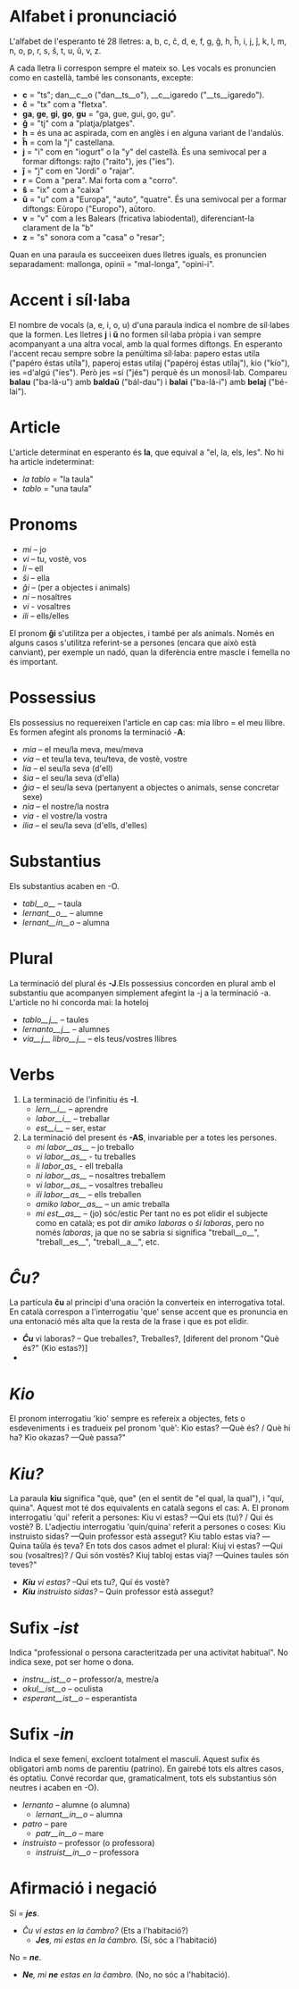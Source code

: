 # Alfabet i pronunciació

L'alfabet de l'esperanto té 28 lletres: a, b, c, ĉ, d, e, f, g, ĝ, h, ĥ, i, j, ĵ, k, l, m, n, o, p, r, s, ŝ, t, u, ŭ, v, z.

A cada lletra li correspon sempre el mateix so. Les vocals es pronuncien como en castellà, també les consonants, excepte:

- __c__ = "ts"; dan__c__o ("dan__ts__o"), __c__igaredo ("__ts__igaredo").
- __ĉ__ = "tx" com a "fletxa".
- __ga__, __ge__, __gi__, __go__, __gu__ = "ga, gue, gui, go, gu".
- __ĝ__ = "tj" com a "platja/platges".
- __h__ = és una ac aspirada, com en anglès i en alguna variant de l'andalús.
- __ĥ__ = com la "j" castellana.
- __j__ = "i" com en "iogurt" o la "y" del castellà.
És una semivocal per a formar diftongs: rajto ("raito"), jes ("ies").
- __ĵ__ = "j" com en "Jordi" o "rajar".
- __r__ = Com a "pera". Mai forta com a "corro".
- __ŝ__ = "ix" com a "caixa"
- __ŭ__ = "u" com a "Europa", "auto", "quatre".
És una semivocal per a formar diftongs: Eŭropo ("Europo"), aŭtoro.
- __v__ = "v" com a les Balears (fricativa labiodental), diferenciant-la clarament de la "b"
- __z__ = "s" sonora com a "casa" o "resar"; 

Quan en una paraula es succeeixen dues lletres iguals, es pronuncien separadament: mallonga, opinii = "mal-longa", "opini-i".

# Accent i síl·laba

El nombre de vocals (a, e, i, o, u) d'una paraula indica el nombre de síl·labes que la formen.
Les lletres __j__ i __ŭ__ no formen síl·laba pròpia i van sempre acompanyant a una altra vocal, amb la qual formes diftongs.
En esperanto l'accent recau sempre sobre la penúltima síl·laba: papero estas utila ("papéro éstas utíla"), paperoj estas utilaj ("papéroj éstas utílaj"), kio ("kío"), ies =d'algú ("íes"). Però jes =sí ("jés") perquè és un monosíl·lab.
Compareu __balau__ ("ba-lá-u") amb __baldaŭ__ ("bál-dau") i __balai__ ("ba-lá-i") amb __belaj__ ("bé-lai").

# Article

L'article determinat en esperanto és __la__, que equival a "el, la, els, les". No hi ha article indeterminat:

- *la tablo* = "la taula"
- *tablo* = "una taula"

# Pronoms

- *mi* – jo
- *vi* – tu, vostè, vos
- *li* – ell
- *ŝi* – ella
- *ĝi* – (per a objectes i animals)
- *ni* – nosaltres
- *vi* - vosaltres
- *ili* – ells/elles

El pronom __ĝi__ s'utilitza per a objectes, i també per als animals. Només en alguns casos s'utilitza referint-se a persones (encara que  això està canviant), per exemple un nadó, quan la diferència entre mascle i femella no és important.

# Possessius

Els possessius no requereixen l'article en cap cas: mia libro = el meu llibre. Es formen afegint als pronoms la terminació -__A__:

- *mia* – el meu/la meva, meu/meva
- *via* – et teu/la teva, teu/teva, de vostè, vostre
- *lia* – el seu/la seva (d'ell)
- *ŝia* – el seu/la seva (d'ella)
- *ĝia* – el seu/la seva (pertanyent a objectes o animals, sense concretar sexe)
- *nia* – el nostre/la nostra
- *via* - el vostre/la vostra
- *ilia* – el seu/la seva (d'ells, d'elles)

# Substantius

Els substantius acaben en -O.

- *tabl__o__* – taula
- *lernant__o__* – alumne
- *lernant__in__o* – alumna

# Plural

La terminació del plural és __-J__.Els possessius concorden en plural amb el substantiu que acompanyen simplement afegint la -j a la terminació -a. L'article no hi concorda mai: la hoteloj

- *tablo__j__* – taules
- *lernanto__j__* – alumnes
- *via__j__ libro__j__* – els teus/vostres llibres

# Verbs

1. La terminació de l'infinitiu és __-I__.
   - *lern__i__* – aprendre
   - *labor__i__* – treballar
   - *est__i__* – ser, estar
2. La terminació del present és __-AS__, invariable per a totes les persones.
   - *mi labor__as__* – jo treballo
   - *vi labor__as__* - tu treballes
   - *li labor_as_* - ell treballa
   - *ni labor__as__* – nosaltres treballem
   - *vi labor__as__* – vosaltres treballeu
   - *ili labor__as__* – ells treballen
   - *amiko labor__as__* – un amic treballa
   - *mi est__as__* – (jo) sóc/estic
   Per tant no es pot elidir el subjecte como en català; es pot dir *amiko laboras* o *ŝi laboras*, pero no només *laboras*, ja que no se sabria si significa "treball__o__", "treball__es__", "treball__a__", etc.

# *Ĉu?*

La partícula __ĉu__ al principi d'una oración la converteix en interrogativa total. En català correspon a l'interrogatiu 'que' sense accent que es pronuncia en una entonació més alta que la resta de la frase i que es pot elidir. 

   - *__Ĉu__* vi laboras?  – Que treballes?, Treballes?, [diferent del pronom "Què és?" (Kio estas?)]
- 
# *Kio*

El pronom interrogatiu 'kio' sempre es refereix a objectes, fets o esdeveniments i es tradueix pel pronom 'què':
Kio estas? —Què és? / Què hi ha?
Kio okazas? —Què passa?"

# *Kiu?*

La paraula __kiu__ significa "què, que" (en el sentit de "el qual, la qual"), i "quí, quina". Aquest mot té dos equivalents en català segons el cas:
A. El pronom interrogatiu 'qui' referit a persones:
Kiu vi estas? —Qui ets (tu)? / Qui és vostè?
B. L'adjectiu interrogatiu 'quin/quina' referit a persones o coses:
Kiu instruisto sidas? —Quin professor està assegut?
Kiu tablo estas via? —Quina taŭla és teva?
En tots dos casos admet el plural:
Kiuj vi estas? —Qui sou (vosaltres)? / Qui són vostès?
Kiuj tabloj estas viaj? —Quines taules són teves?"

- *__Kiu__ vi estas?* –Quí ets tu?, Quí és vostè?
- *__Kiu__ instruisto sidas?* – Quin professor està assegut?

# Sufix *-ist*

Indica "professional o persona caracteritzada per una activitat habitual". No indica sexe, pot ser home o dona.

- *instru__ist__o* – professor/a, mestre/a
- *okul__ist__o* – oculista
- *esperant__ist__o* – esperantista

# Sufix *-in*

Indica el sexe femení, excloent totalment el masculí. Aquest sufix és obligatori amb noms de parentiu (patrino). En gairebé tots els altres casos, és optatiu.
Convé recordar que, gramaticalment, tots els substantius són neutres i acaben en -O).

- *lernanto* – alumne (o alumna)
    - *lernant__in__o* – alumna
- *patro* – pare
    - *patr__in__o* – mare
- *instruisto* – professor (o professora)
    - *instruist__in__o* – professora

# Afirmació i negació

Sí = *__jes__*.

- *Ĉu vi estas en la ĉambro?* (Ets a l'habitació?)
  - *__Jes__, mi estas en la ĉambro.* (Sí, sóc a l'habitació)

No = *__ne__*.

- *__Ne__, mi __ne__ estas en la ĉambro.* (No, no sóc a l'habitació).
